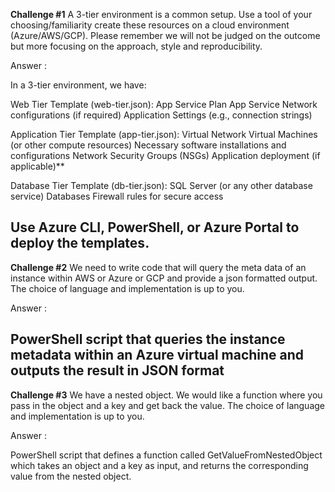 **Challenge #1**
A 3-tier environment is a common setup. Use a tool of your choosing/familiarity create these resources on a cloud environment (Azure/AWS/GCP). Please remember we will not be judged on the outcome but more focusing on the approach, style and reproducibility.

Answer :

In a 3-tier environment, we have:

Web Tier Template (web-tier.json):
App Service Plan
App Service
Network configurations (if required)
Application Settings (e.g., connection strings)

Application Tier Template (app-tier.json):
Virtual Network
Virtual Machines (or other compute resources)
Necessary software installations and configurations
Network Security Groups (NSGs)
Application deployment (if applicable)**

Database Tier Template (db-tier.json):
SQL Server (or any other database service)
Databases
Firewall rules for secure access

Use Azure CLI, PowerShell, or Azure Portal to deploy the templates.
------------------------------------------------------------------------------------------------------------------------
**Challenge #2**
We need to write code that will query the meta data of an instance within AWS or Azure or GCP and provide a json formatted output. The choice of language and implementation is up to you.

Answer :

PowerShell script that queries the instance metadata within an Azure virtual machine and outputs the result in JSON format
---------------------------------------------------------------------------------------------------------------------------
**Challenge #3**
We have a nested object. We would like a function where you pass in the object and a key and get back the value.
The choice of language and implementation is up to you.

Answer :

PowerShell script that defines a function called GetValueFromNestedObject which takes an object and a key as input, and returns the corresponding value from the nested object.
